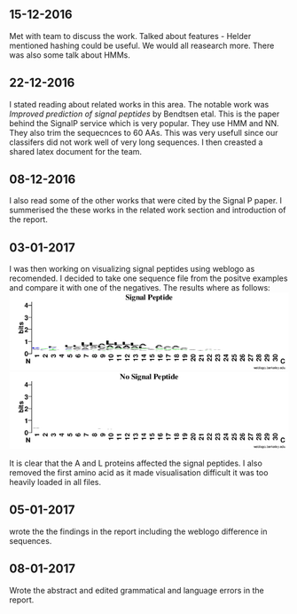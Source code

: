 ## 15-12-2016
Met with team to discuss the work. Talked about features - Helder mentioned hashing could be useful. We would all reasearch more. There was also some talk about HMMs.
## 22-12-2016
I stated reading about related works in this area. The notable work was *Improved prediction of signal peptides* by Bendtsen etal. This is the paper behind the SignalP service which is very popular. They use HMM and NN. They also trim the sequecnces to 60 AAs. This was very usefull since our classifers did not work well of very long sequences.
I then creasted a shared latex document for the team.
## 08-12-2016
I also read some of the other works that were cited by the Signal P paper. I summerised the these works in the related work section and introduction of the report.
## 03-01-2017
I was then working on visualizing signal peptides using weblogo as recomended. I decided to take one sequence file from the positve examples and compare it with one of the negatives. The results where as follows:
![signal peptides](./plots/logo_p.png)
![signal peptides2](./plots/logo_neg.png)
 
It is clear that the A and L proteins affected the signal peptides. I also removed the first amino acid as it made visualisation difficult it was too heavily loaded in all files.

## 05-01-2017
wrote the the findings in the report including the weblogo difference in sequences.

## 08-01-2017
Wrote the abstract and edited grammatical and language errors in the report.

